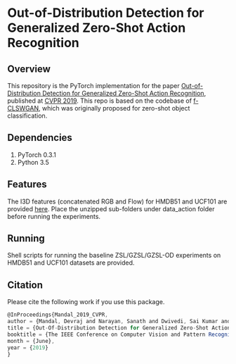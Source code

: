 # Out-of-Distribution Detection for Generalized Zero-Shot Action Recognition

## Overview
This repository is the PyTorch implementation for the paper [Out-of-Distribution Detection for Generalized Zero-Shot Action Recognition](https://arxiv.org/abs/1904.08703), published at [CVPR 2019](http://cvpr2019.thecvf.com/). This repo is based on the codebase of [f-CLSWGAN](https://www.mpi-inf.mpg.de/departments/computer-vision-and-multimodal-computing/research/zero-shot-learning/feature-generating-networks-for-zero-shot-learning/), which was originally proposed for zero-shot object classification.

## Dependencies
1. PyTorch 0.3.1
2. Python 3.5

## Features
The I3D features (concatenated RGB and Flow) for HMDB51 and UCF101 are provided [here](https://drive.google.com/open?id=15Fge1p6a4ZZ7ZQCXYzPSFSQXN8XvZrAe). Place the unzipped sub-folders under data_action folder before running the experiments.

## Running
Shell scripts for running the baseline ZSL/GZSL/GZSL-OD experiments on HMDB51 and UCF101 datasets are provided.

## Citation
Please cite the following work if you use this package.
```javascript
@InProceedings{Mandal_2019_CVPR,
author = {Mandal, Devraj and Narayan, Sanath and Dwivedi, Sai Kumar and Gupta, Vikram and Ahmed, Shuaib and Khan, Fahad Shahbaz and Shao, Ling},
title = {Out-Of-Distribution Detection for Generalized Zero-Shot Action Recognition},
booktitle = {The IEEE Conference on Computer Vision and Pattern Recognition (CVPR)},
month = {June},
year = {2019}
}
```


